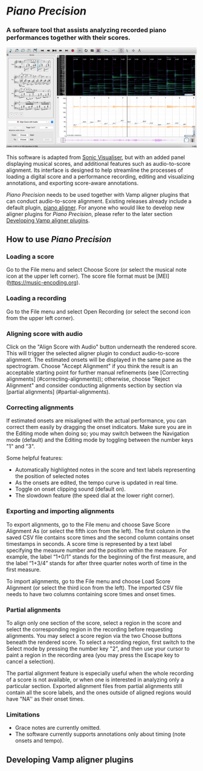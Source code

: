 
*Piano Precision*
================

### A software tool that assists analyzing recorded piano performances together with their scores.

<img src="PianoPrecisionUI.png" alt="drawing" width="600"/>

This software is adapted from [Sonic Visualiser](https://github.com/sonic-visualiser/sonic-visualiser), but with an added panel displaying musical scores, and additional features such as audio-to-score alignment. Its interface is designed to help streamline the processes of loading a digital score and a performance recording, editing and visualizing annotations, and exporting score-aware annotations.

*Piano Precision* needs to be used together with Vamp aligner plugins that can conduct audio-to-score alignment. Existing releases already include a default plugin, [piano aligner](https://github.com/yucongj/SV_PianoAligner). For anyone who would like to develop new aligner plugins for *Piano Precision*, please refer to the later section [Developing Vamp aligner plugins](#developing-vamp-aligner-plugins).


## How to use *Piano Precision*

### Loading a score
Go to the File menu and select Choose Score (or select the musical note icon at the upper left corner). The score file format must be [MEI] (https://music-encoding.org).

### Loading a recording
Go to the File menu and select Open Recording (or select the second icon from the upper left corner).

### Aligning score with audio
Click on the "Align Score with Audio" button underneath the rendered score. This will trigger the selected aligner plugin to conduct audio-to-score alignment. The estimated onsets will be displayed in the same pane as the spectrogram. Choose "Accept Alignment" if you think the result is an acceptable starting point for further manual refinements (see [Correcting alignments] (#correcting-alignments)); otherwise, choose "Reject Alignment" and consider conducting alignments section by section via [partial alignments] (#partial-alignments).

### Correcting alignments

If estimated onsets are misaligned with the actual performance, you can correct them easily by dragging the onset indicators. Make sure you are in the Editing mode when doing so; you may switch between the Navigation mode (default) and the Editing mode by toggling between the number keys "1" and "3".

Some helpful features:

* Automatically highlighted notes in the score and text labels representing the position of selected notes
* As the onsets are edited, the tempo curve is updated in real time. 
* Toggle on onset clipping sound (default on).
* The slowdown feature (the speed dial at the lower right corner).


### Exporting and importing alignments
To export alignments, go to the File menu and choose Save Score Alignment As (or select the fifth icon from the left). The first column in the saved CSV file contains score times and the second column contains onset timestamps in seconds. A score time is represented by a text label specifying the measure number and the position within the measure. For
example, the label “1+0/1” stands for the beginning of the first measure, and the label “1+3/4” stands for after three quarter notes worth of time in the first measure.

To import alignments, go to the File menu and choose Load Score Alignment (or select the third icon from the left). The imported CSV file needs to have two columns containing score times and onset times.



### Partial alignments

To align only one section of the score, select a region in the score and select the corresponding region in the recording before requesting alignments. You may select a score region via the two Choose buttons beneath the rendered score. To select a recording region, first switch to the Select mode by pressing the number key "2", and then use your cursor to paint a region in the recording area (you may press the Escape key to cancel a selection).

The partial alignment feature is especially useful when the whole recording of a score is not available, or when one is interested in analyzing only a particular section. Exported alignment files from partial alignments still contain all the score labels, and the ones outside of aligned regions would have "NA'' as their onset times.

### Limitations

* Grace notes are currently omitted.
* The software currently supports annotations only about timing (note onsets and tempo).


## Developing Vamp aligner plugins

